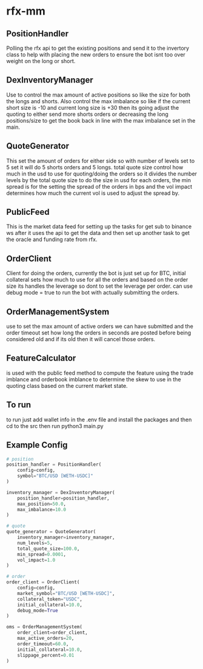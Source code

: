 # rfx-mm

## PositionHandler

Polling the rfx api to get the existing positions and send it to the invertory class to help with placing the new orders to ensure the bot isnt too over weight on the long or short.

## DexInventoryManager
Use to control the max amount of active positions so like the size for both the longs and shorts. Also control the max imbalance so like if the current short size is -10 and current long size is +30 then its going adjust the quoting to either send more shorts orders or decreasing the long positions/size to get the book back in line with the max imbalance set in the main.

## QuoteGenerator

This set the amount of orders for either side so with number of levels set to 5 set it will do 5 shorts orders and 5 longs.
total quote size control how much in the usd to use for quoting/doing the orders so it divides the number levels by the total quote size to do the size in usd for each orders, the min spread is for the setting the spread of the orders in bps and the vol impact determines how much the current vol is used to adjust the spread by.

## PublicFeed

This is the market data feed for setting up the tasks for get sub to binance ws after it uses the api to get the data and then set up another task to get the oracle and funding rate from rfx.

## OrderClient

Client for doing the orders, currently the bot is just set up for BTC, initial collateral sets how much to use for all the orders and based on the order size its handles the leverage so dont to set the leverage per order. can use debug mode = true to run the bot with actually submitting the orders.

## OrderManagementSystem

use to set the max amount of active orders we can have submitted and the order timeout set how long the orders in seconds are posted before being considered old and if its old then it will cancel those orders.

## FeatureCalculator

is used with the public feed method to compute the feature using the trade imblance and orderbook imblance to determine the skew to use in the quoting class based on the current market state.


## To run

to run just add wallet info in the .env file and install the packages and then cd to the src then run python3 main.py


## Example Config

```python
# position 
position_handler = PositionHandler(
    config=config, 
    symbol="BTC/USD [WETH-USDC]"
)

inventory_manager = DexInventoryManager(
    position_handler=position_handler,
    max_position=50.0,
    max_imbalance=10.0
)

# quote 
quote_generator = QuoteGenerator(
    inventory_manager=inventory_manager,
    num_levels=5,
    total_quote_size=100.0,
    min_spread=0.0001,
    vol_impact=1.0
)

# order 
order_client = OrderClient(
    config=config,
    market_symbol="BTC/USD [WETH-USDC]",
    collateral_token="USDC", 
    initial_collateral=10.0,
    debug_mode=True
)

oms = OrderManagementSystem(
    order_client=order_client,
    max_active_orders=20,
    order_timeout=60.0,
    initial_collateral=10.0,
    slippage_percent=0.01
)





